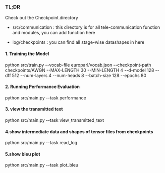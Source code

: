 ### TL;DR 
Check out the Checkpoint.directory


- src/communication : this directory is for all tele-communication function and modules, you can add function here

- log/checkpoints : you can find all stage-wise datashapes in here 

#### 1. Training the Model 

python src/train.py --vocab-file europarl/vocab.json --checkpoint-path checkpoints/AWGN --MAX-LENGTH 30 --MIN-LENGTH 4 --d-model 128 --dff 512 --num-layers 4 --num-heads 8 --batch-size 128 --epochs 80

#### 2. Running Performance Evaluation  

python src/main.py --task performance


#### 3. view the transmitted text


python src/main.py --task view_transmitted_text


#### 4.show intermediate data and shapes of tensor files from checkpoints


python src/main.py --task read_log


#### 5.show bleu plot


python src/main.py --task plot_bleu


